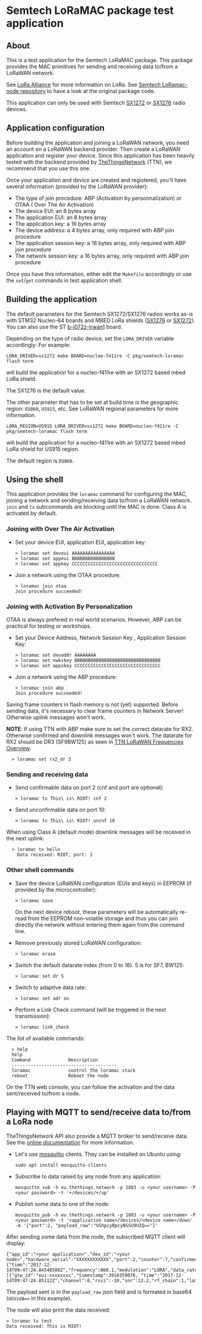 # Semtech LoRaMAC package test application

## About

This is a test application for the Semtech LoRaMAC package. This package
provides the MAC primitives for sending and receiving data to/from a
LoRaWAN network.

See [LoRa Alliance](https://www.lora-alliance.org/) for more information on LoRa.
See [Semtech LoRamac-node repository](https://github.com/Lora-net/LoRaMac-node)
to have a look at the original package code.

This application can only be used with Semtech
[SX1272](http://www.semtech.com/images/datasheet/sx1272.pdf) or
[SX1276](http://www.semtech.com/images/datasheet/sx1276.pdf) radio devices.

## Application configuration

Before building the application and joining a LoRaWAN network, you need an
account on a LoRaWAN backend provider. Then create a LoRaWAN application and
register your device.
Since this application has been heavily tested with the backend provided by
[TheThingsNetwork](https://www.thethingsnetwork.org/) (TTN), we recommend that
you use this one.

Once your application and device are created and registered, you'll have
several information (provided by the LoRaWAN provider):

* The type of join procedure: ABP (Activation by personnalization) or OTAA (
  Over The Air Activation)
* The device EUI: an 8 bytes array
* The application EUI: an 8 bytes array
* The application key: a 16 bytes array
* The device address: a 4 bytes array, only required with ABP join procedure
* The application session key: a 16 bytes array, only required with ABP join procedure
* The network session key: a 16 bytes array, only required with ABP join procedure

Once you have this information, either edit the `Makefile` accordingly or
use the `set`/`get` commands in test application shell.

## Building the application

The default parameters for the Semtech SX1272/SX1276 radios works as-is with
STM32 Nucleo-64 boards and MBED LoRa shields
([SX1276](https://os.mbed.com/components/SX1276MB1xAS/) or
[SX1272](https://os.mbed.com/components/SX1272MB2xAS/)). You can also use the
ST [b-l072z-lrwan1](http://www.st.com/en/evaluation-tools/b-l072z-lrwan1.html)
board.

Depending on the type of radio device, set the `LORA_DRIVER` variable accordingly:
For example:

    LORA_DRIVER=sx1272 make BOARD=nucleo-f411re -C pkg/semtech-loramac flash term

will build the application for a nucleo-f411re with an SX1272 based mbed LoRa shield.

The SX1276 is the default value.

The other parameter that has to be set at build time is the geographic region:
`EU868`, `US915`, etc. See LoRaWAN regional parameters for more information.

    LORA_REGION=US915 LORA_DRIVER=sx1272 make BOARD=nucleo-f411re -C pkg/semtech-loramac flash term

will build the application for a nucleo-f411re with an SX1272 based mbed LoRa shield
for US915 region.

The default region is `EU868`.

## Using the shell

This application provides the `loramac` command for configuring the MAC,
joining a network and sending/receiving data to/from a LoRaWAN network.
`join` and `tx` subcommands are blocking until the MAC is done. Class A
is activated by default.

### Joining with Over The Air Activation

* Set your device EUI, application EUI, application key:

      > loramac set deveui AAAAAAAAAAAAAAAA
      > loramac set appeui BBBBBBBBBBBBBBBB
      > loramac set appkey CCCCCCCCCCCCCCCCCCCCCCCCCCCCCCCC

* Join a network using the OTAA procedure:

      > loramac join otaa
      Join procedure succeeded!

### Joining with Activation By Personalization

OTAA is always prefered in real world scenarios.
However, ABP can be practical for testing or workshops.

* Set your Device Address, Network Session Key , Application Session Key:

      > loramac set devaddr AAAAAAAA
      > loramac set nwkskey BBBBBBBBBBBBBBBBBBBBBBBBBBBBBBBB
      > loramac set appskey CCCCCCCCCCCCCCCCCCCCCCCCCCCCCCCC

* Join a network using the ABP procedure:

      > loramac join abp
      Join procedure succeeded!

Saving frame counters in flash memory is not (yet) supported.
Before sending data, it's necessary to clear frame counters in
Network Server! Otherwise uplink messages won't work.

**NOTE**:
If using TTN with ABP make sure to set the correct datarate for RX2.
Otherwise confirmed and downlink messages won't work.
The datarate for RX2 should be DR3 (SF9BW125) as seen in
[TTN LoRaWAN Frequencies Overview](https://www.thethingsnetwork.org/docs/lorawan/frequency-plans.html):

      > loramac set rx2_dr 3

### Sending and receiving data

* Send confirmable data on port 2 (cnf and port are optional):

      > loramac tx This\ is\ RIOT! cnf 2

* Send unconfirmable data on port 10:

      > loramac tx This\ is\ RIOT! uncnf 10

When using Class A (default mode) downlink messages will be received in
the next uplink:

      > loramac tx hello
        Data received: RIOT, port: 1

### Other shell commands

* Save the device LoRaWAN configuration (EUIs and keys) in EEPROM (if provided
  by the microcontroller):

      > loramac save

  On the next device reboot, these parameters will be automatically re-read
  from the EEPROM non-volatile storage and thus you can join directly the
  network without entering them again from the command line.

* Remove previously stored LoRaWAN configuration:

      > loramac erase

* Switch the default datarate index (from 0 to 16). 5 is for SF7, BW125:

      > loramac set dr 5

* Switch to adaptive data rate:

      > loramac set adr on

* Perform a Link Check command (will be triggered in the next transmission):

      > loramac link_check

The list of available commands:

      > help
      help
      Command              Description
      ---------------------------------------
      loramac              control the loramac stack
      reboot               Reboot the node


On the TTN web console, you can follow the activation and the data
sent/received to/from a node.

## Playing with MQTT to send/receive data to/from a LoRa node

TheThingsNetwork API also provide a MQTT broker to send/receive data.
See the
[online documentation](https://www.thethingsnetwork.org/docs/applications/mqtt/api.html)
for more information.

* Let's use [mosquitto](https://mosquitto.org/) clients. They can be installed
  on Ubuntu using:

      sudo apt install mosquitto-clients

* Subscribe to data raised by any node from any application:

      mosquitto_sub -h eu.thethings.network -p 1883 -u <your username> -P <your password> -t '+/devices/+/up'

* Publish some data to one of the node:

      mosquitto_pub -h eu.thethings.network -p 1883 -u <your username> -P <your password> -t '<application name>/devices/<device name>/down' -m '{"port":2, "payload_raw":"VGhpcyBpcyBSSU9UIQ=="}'

After sending some data from the node, the subscribed MQTT client will display:

    {"app_id":"<your application>","dev_id":"<your node>","hardware_serial":"XXXXXXXXXXXX","port":2,"counter":7,"confirmed":true,"payload_raw":"dGVzdA==","metadata":    {"time":"2017-12-14T09:47:24.84548586Z","frequency":868.1,"modulation":"LORA","data_rate":"SF12BW125","coding_rate":"4/5","gateways":[{"gtw_id":"eui-xxxxxxxx","timestamp":3910359076, "time":"2017-12-14T09:47:24.85112Z","channel":0,"rssi":-10,"snr":12.2,"rf_chain":1,"latitude":48.715027,"longitude":2.2059395,"altitude":157,"location_source":"registry"}]}}

The payload sent is in the `payload_raw` json field and is formated in base64
(`dGVzdA==` in this example).

The node will also print the data received:

    > loramac tx test
    Data received: This is RIOT!
